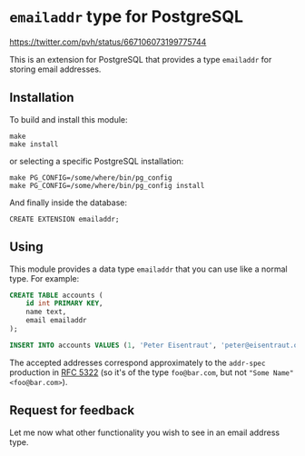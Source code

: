 `emailaddr` type for PostgreSQL
===============================

https://twitter.com/pvh/status/667106073199775744

This is an extension for PostgreSQL that provides a type `emailaddr`
for storing email addresses.

Installation
------------

To build and install this module:

    make
    make install

or selecting a specific PostgreSQL installation:

    make PG_CONFIG=/some/where/bin/pg_config
    make PG_CONFIG=/some/where/bin/pg_config install

And finally inside the database:

    CREATE EXTENSION emailaddr;

Using
-----

This module provides a data type `emailaddr` that you can use like a
normal type.  For example:

```sql
CREATE TABLE accounts (
    id int PRIMARY KEY,
    name text,
    email emailaddr
);

INSERT INTO accounts VALUES (1, 'Peter Eisentraut', 'peter@eisentraut.org');
```

The accepted addresses correspond approximately to the `addr-spec`
production in [RFC 5322](https://www.rfc-editor.org/rfc/rfc5322.txt)
(so it's of the type `foo@bar.com`, but not `"Some Name"
<foo@bar.com>`).

Request for feedback
--------------------

Let me now what other functionality you wish to see in an email
address type.
